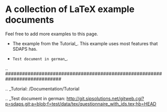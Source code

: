 A collection of LaTeX example documents
=======================================

Feel free to add more examples to this page.

* The example from the Tutorial_. This example uses most features that SDAPS has.

* `Test document in german`_.

.. ############################################################################

.. _Tutorial: /Documentation/Tutorial

.. _Test document in german: http://git.sipsolutions.net/gitweb.cgi?p=sdaps.git;a=blob;f=test/data/tex/questionnaire_with_ids.tex;hb=HEAD

